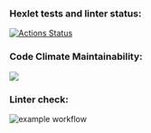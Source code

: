 ### Hexlet tests and linter status:
[![Actions Status](https://github.com/tumasia/python-project-lvl1/workflows/hexlet-check/badge.svg)](https://github.com/tumasia/python-project-lvl1/actions)

### Code Climate Maintainability:
<a href="https://codeclimate.com/github/tumasia/python-project-lvl1"><img src="https://api.codeclimate.com/v1/badges/a99a88d28ad37a79dbf6/maintainability" /></a>

### Linter check:
![example workflow]([https://github.com/tumasia/python-project-lvl1/actions/workflows/github-actions.yml](https://github.com/tumasia/python-project-lvl1/blob/main/.github/workflows/github-actions.yml)/badge.svg)
